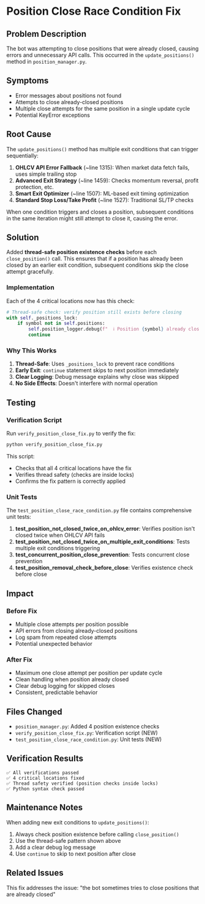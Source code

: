 # Position Close Race Condition Fix

## Problem Description

The bot was attempting to close positions that were already closed, causing errors and unnecessary API calls. This occurred in the `update_positions()` method in `position_manager.py`.

## Symptoms

- Error messages about positions not found
- Attempts to close already-closed positions
- Multiple close attempts for the same position in a single update cycle
- Potential KeyError exceptions

## Root Cause

The `update_positions()` method has multiple exit conditions that can trigger sequentially:

1. **OHLCV API Error Fallback** (~line 1315): When market data fetch fails, uses simple trailing stop
2. **Advanced Exit Strategy** (~line 1459): Checks momentum reversal, profit protection, etc.
3. **Smart Exit Optimizer** (~line 1507): ML-based exit timing optimization
4. **Standard Stop Loss/Take Profit** (~line 1527): Traditional SL/TP checks

When one condition triggers and closes a position, subsequent conditions in the same iteration might still attempt to close it, causing the error.

## Solution

Added **thread-safe position existence checks** before each `close_position()` call. This ensures that if a position has already been closed by an earlier exit condition, subsequent conditions skip the close attempt gracefully.

### Implementation

Each of the 4 critical locations now has this check:

```python
# Thread-safe check: verify position still exists before closing
with self._positions_lock:
    if symbol not in self.positions:
        self.position_logger.debug(f"  ℹ Position {symbol} already closed, skipping")
        continue
```

### Why This Works

1. **Thread-Safe**: Uses `_positions_lock` to prevent race conditions
2. **Early Exit**: `continue` statement skips to next position immediately
3. **Clear Logging**: Debug message explains why close was skipped
4. **No Side Effects**: Doesn't interfere with normal operation

## Testing

### Verification Script

Run `verify_position_close_fix.py` to verify the fix:

```bash
python verify_position_close_fix.py
```

This script:
- Checks that all 4 critical locations have the fix
- Verifies thread safety (checks are inside locks)
- Confirms the fix pattern is correctly applied

### Unit Tests

The `test_position_close_race_condition.py` file contains comprehensive unit tests:

1. **test_position_not_closed_twice_on_ohlcv_error**: Verifies position isn't closed twice when OHLCV API fails
2. **test_position_not_closed_twice_on_multiple_exit_conditions**: Tests multiple exit conditions triggering
3. **test_concurrent_position_close_prevention**: Tests concurrent close prevention
4. **test_position_removal_check_before_close**: Verifies existence check before close

## Impact

### Before Fix
- Multiple close attempts per position possible
- API errors from closing already-closed positions
- Log spam from repeated close attempts
- Potential unexpected behavior

### After Fix
- Maximum one close attempt per position per update cycle
- Clean handling when position already closed
- Clear debug logging for skipped closes
- Consistent, predictable behavior

## Files Changed

- `position_manager.py`: Added 4 position existence checks
- `verify_position_close_fix.py`: Verification script (NEW)
- `test_position_close_race_condition.py`: Unit tests (NEW)

## Verification Results

```
✅ All verifications passed
✅ 4 critical locations fixed
✅ Thread safety verified (position checks inside locks)
✅ Python syntax check passed
```

## Maintenance Notes

When adding new exit conditions to `update_positions()`:

1. Always check position existence before calling `close_position()`
2. Use the thread-safe pattern shown above
3. Add a clear debug log message
4. Use `continue` to skip to next position after close

## Related Issues

This fix addresses the issue: "the bot sometimes tries to close positions that are already closed"
